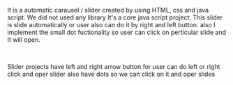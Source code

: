 It is a automatic carausel / slider created by using HTML, css and java script. We did not used any library It's a core java script project. This slider is slide automatically or  user also can do it by right and left button. also I implement the small dot fuctionality so user can click on perticular slide and It will open.

<div>
<br>
<p>Slider projects have left and right arrow button for user can do left or right click and oper slider also have dots so we can click on it and oper slides</p>
<img scr="./project-images/slider1.png" height="400px"/>
</div>
